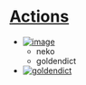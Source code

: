 # [Actions](https://github.com/seyoungsong/actions/actions)

- [![image](https://github.com/seyoungsong/actions/actions/workflows/image.yml/badge.svg)](https://github.com/seyoungsong/actions/actions/workflows/image.yml)
  - neko
  - goldendict
- [![goldendict](https://github.com/seyoungsong/actions/actions/workflows/goldendict.yml/badge.svg)](https://github.com/seyoungsong/actions/actions/workflows/goldendict.yml)
